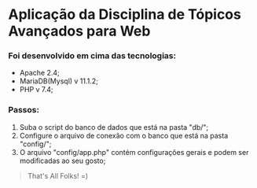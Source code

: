 # Aplicação da Disciplina de Tópicos Avançados para Web

### Foi desenvolvido em cima das tecnologias:

- Apache 2.4;
- MariaDB(Mysql) v 11.1.2;
- PHP v 7.4;

### Passos:

1. Suba o script do banco de dados que está na pasta "db/";
2. Configure o arquivo de conexão com o banco que está na pasta "config/";
3. O arquivo "config/app.php" contém configurações gerais e podem ser modificadas ao seu gosto;

> That's All Folks! =)